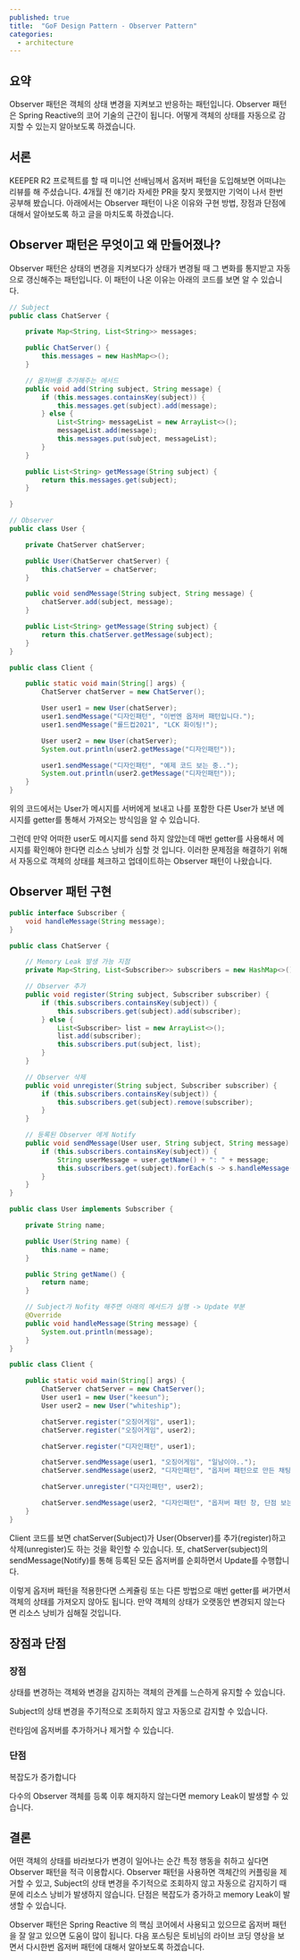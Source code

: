 ```yaml
---
published: true
title:  "GoF Design Pattern - Observer Pattern"
categories:
  - architecture
---
```


## 요약

Observer 패턴은 객체의 상태 변경을 지켜보고 반응하는 패턴입니다. Observer 패턴은 Spring Reactive의 코어 기술의 근간이 됩니다. 어떻게 객체의 상태를 자동으로 감지할 수 있는지 알아보도록 하겠습니다.

## 서론

KEEPER R2 프로젝트를 할 때 미니언 선배님께서 옵저버 패턴을 도입해보면 어떠냐는 리뷰를 해 주셨습니다. 4개월 전 얘기라 자세한 PR을 찾지 못했지만 기억이 나서 한번 공부해 봤습니다. 아래에서는 Observer 패턴이 나온 이유와 구현 방법, 장점과 단점에 대해서 알아보도록 하고 글을 마치도록 하겠습니다.

## Observer 패턴은 무엇이고 왜 만들어졌나?

Observer 패턴은 상태의 변경을 지켜보다가 상태가 변경될 때 그 변화를 통지받고 자동으로 갱신해주는 패턴입니다. 이 패턴이 나온 이유는 아래의 코드를 보면 알 수 있습니다. 

~~~java
// Subject
public class ChatServer {

    private Map<String, List<String>> messages;

    public ChatServer() {
        this.messages = new HashMap<>();
    }

    // 옵저버를 추가해주는 메서드
    public void add(String subject, String message) {
        if (this.messages.containsKey(subject)) {
            this.messages.get(subject).add(message);
        } else {
            List<String> messageList = new ArrayList<>();
            messageList.add(message);
            this.messages.put(subject, messageList);
        }
    }

    public List<String> getMessage(String subject) {
        return this.messages.get(subject);
    }

}
~~~

~~~java
// Observer
public class User {

    private ChatServer chatServer;

    public User(ChatServer chatServer) {
        this.chatServer = chatServer;
    }

    public void sendMessage(String subject, String message) {
        chatServer.add(subject, message);
    }

    public List<String> getMessage(String subject) {
        return this.chatServer.getMessage(subject);
    }
}
~~~

~~~java
public class Client {

    public static void main(String[] args) {
        ChatServer chatServer = new ChatServer();

        User user1 = new User(chatServer);
        user1.sendMessage("디자인패턴", "이번엔 옵저버 패턴입니다.");
        user1.sendMessage("롤드컵2021", "LCK 화이팅!");

        User user2 = new User(chatServer);
        System.out.println(user2.getMessage("디자인패턴"));

        user1.sendMessage("디자인패턴", "예제 코드 보는 중..");
        System.out.println(user2.getMessage("디자인패턴"));
    }
}
~~~

위의 코드에서는 User가 메시지를 서버에게 보내고 나를 포함한 다른 User가 보낸 메시지를 getter를 통해서 가져오는 방식임을 알 수 있습니다.

그런데 만약 어떠한 user도 메시지를 send 하지 않았는데 매번 getter를 사용해서 메시지를 확인해야 한다면 리소스 낭비가 심할 것 입니다. 이러한 문제점을 해결하기 위해서 자동으로 객체의 상태를 체크하고 업데이트하는 Observer 패턴이 나왔습니다.

## Observer 패턴 구현

~~~java
public interface Subscriber {
    void handleMessage(String message);
}
~~~

~~~java
public class ChatServer {

    // Memory Leak 발생 가능 지점
    private Map<String, List<Subscriber>> subscribers = new HashMap<>();

    // Observer 추가
    public void register(String subject, Subscriber subscriber) {
        if (this.subscribers.containsKey(subject)) {
            this.subscribers.get(subject).add(subscriber);
        } else {
            List<Subscriber> list = new ArrayList<>();
            list.add(subscriber);
            this.subscribers.put(subject, list);
        }
    }

    // Observer 삭제
    public void unregister(String subject, Subscriber subscriber) {
        if (this.subscribers.containsKey(subject)) {
            this.subscribers.get(subject).remove(subscriber);
        }
    }

    // 등록된 Observer 에게 Notify
    public void sendMessage(User user, String subject, String message) {
        if (this.subscribers.containsKey(subject)) {
            String userMessage = user.getName() + ": " + message;
            this.subscribers.get(subject).forEach(s -> s.handleMessage(userMessage));
        }
    }
}
~~~

~~~java
public class User implements Subscriber {

    private String name;

    public User(String name) {
        this.name = name;
    }

    public String getName() {
        return name;
    }

    // Subject가 Nofity 해주면 아래의 메서드가 실행 -> Update 부분
    @Override
    public void handleMessage(String message) {
        System.out.println(message);
    }
}
~~~

~~~java
public class Client {

    public static void main(String[] args) {
        ChatServer chatServer = new ChatServer();
        User user1 = new User("keesun");
        User user2 = new User("whiteship");

        chatServer.register("오징어게임", user1);
        chatServer.register("오징어게임", user2);

        chatServer.register("디자인패턴", user1);

        chatServer.sendMessage(user1, "오징어게임", "일남이야..");
        chatServer.sendMessage(user2, "디자인패턴", "옵저버 패턴으로 만든 채팅");

        chatServer.unregister("디자인패턴", user2);

        chatServer.sendMessage(user2, "디자인패턴", "옵저버 패턴 창, 단점 보는 중");
    }
}
~~~

Client 코드를 보면 chatServer(Subject)가 User(Observer)를 추가(register)하고 삭제(unregister)도 하는 것을 확인할 수 있습니다. 또, chatServer(subject)의 sendMessage(Notify)를 통해 등록된 모든 옵저버를 순회하면서 Update를 수행합니다.

이렇게 옵저버 패턴을 적용한다면 스케쥴링 또는 다른 방법으로 매번 getter를 써가면서 객체의 상태를 가져오지 않아도 됩니다. 만약 객체의 상태가 오랫동안 변경되지 않는다면 리소스 낭비가 심해질 것입니다.

## 장점과 단점

### 장점

상태를 변경하는 객체와 변경을 감지하는 객체의 관계를 느슨하게 유지할 수 있습니다.

Subject의 상태 변경을 주기적으로 조회하지 않고 자동으로 감지할 수 있습니다.

런타임에 옵저버를 추가하거나 제거할 수 있습니다.

### 단점

복잡도가 증가합니다

다수의 Observer 객체를 등록 이후 해지하지 않는다면 memory Leak이 발생할 수 있습니다.

## 결론

어떤 객체의 상태를 바라보다가 변경이 일어나는 순간 특정 행동을 취하고 싶다면 Observer 패턴을 적극 이용합시다. Observer 패턴을 사용하면 객체간의 커플링을 제거할 수 있고, Subject의 상태 변경을 주기적으로 조회하지 않고 자동으로 감지하기 때문에 리소스 낭비가 발생하지 않습니다. 단점은 복잡도가 증가하고 memory Leak이 발생할 수 있습니다.

Observer 패턴은 Spring Reactive 의 핵심 코어에서 사용되고 있으므로 옵저버 패턴을 잘 알고 있으면 도움이 많이 됩니다. 다음 포스팅은 토비님의 라이브 코딩 영상을 보면서 다시한번 옵저버 패턴에 대해서 알아보도록 하겠습니다.

